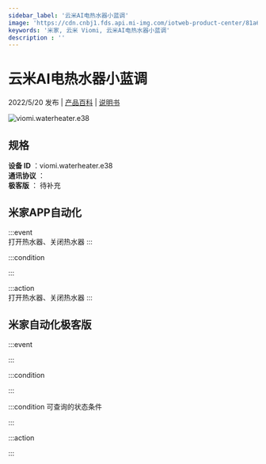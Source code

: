 ```yaml
---
sidebar_label: '云米AI电热水器小蓝调'
image: 'https://cdn.cnbj1.fds.api.mi-img.com/iotweb-product-center/81a6136aaae18dcdb822ac3781db6cbd_1649835225171.png?GalaxyAccessKeyId=AKVGLQWBOVIRQ3XLEW&Expires=9223372036854775807&Signature=h1dSeKw7bj7koIcrGPOUG+WwI0c='
keywords: '米家, 云米 Viomi, 云米AI电热水器小蓝调'
description : ''
---
```

# 云米AI电热水器小蓝调

2022/5/20 发布 | [产品百科](https://home.mi.com/webapp/content/baike/product/index.html?model=viomi.waterheater.e38/) | [说明书](https://home.mi.com/views/introduction.html?model=viomi.waterheater.e38&region=cn)

![viomi.waterheater.e38](https://cdn.cnbj1.fds.api.mi-img.com/iotweb-product-center/81a6136aaae18dcdb822ac3781db6cbd_1649835225171.png?GalaxyAccessKeyId=AKVGLQWBOVIRQ3XLEW&Expires=9223372036854775807&Signature=h1dSeKw7bj7koIcrGPOUG+WwI0c=)

## 规格  
> 
**设备 ID** ：viomi.waterheater.e38  
**通讯协议** ：  
**极客版**  ： 待补充 


## 米家APP自动化  

:::event  
打开热水器、关闭热水器
:::

:::condition  

:::

:::action   
打开热水器、关闭热水器
:::

## 米家自动化极客版  

:::event  

:::

:::condition  

:::

:::condition 可查询的状态条件  

:::

:::action  

:::

        
